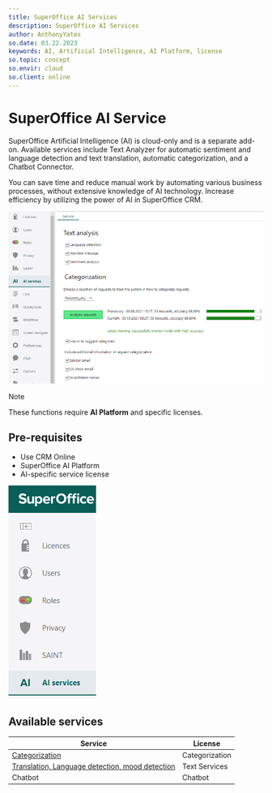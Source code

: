 ```yaml
---
title: SuperOffice AI Services
description: SuperOffice AI Services
author: AnthonyYates
so.date: 03.22.2023
keywords: AI, Artificial Intelligence, AI Platform, license
so.topic: concept
so.envir: cloud
so.client: online
---
```


# SuperOffice AI Service

SuperOffice Artificial Intelligence (AI) is cloud-only and is a separate add-on. Available services include Text Analyzer for automatic sentiment and language detection and text translation, automatic categorization, and a Chatbot Connector.

You can save time and reduce manual work by automating various business processes, without extensive knowledge of AI technology. Increase efficiency by utilizing the power of AI in SuperOffice CRM.

![AI services -screenshot][img2]

> [!NOTE]
> These functions require **AI Platform** and specific licenses.

## Pre-requisites

* Use CRM Online
* SuperOffice AI Platform
* AI-specific service license

![navigator -screenshot][img1]

## Available services

| Service | License |
|---|---|
| [Categorization][2] | Categorization |
| [Translation, Language detection, mood detection][3] | Text Services |
| Chatbot | Chatbot |

<!-- Referenced links -->
[2]: configuration-ai/index.md
[3]: text-analysis/index.md

<!-- Referenced images -->
[img1]: media/admin-navigator-buttons.png
[img2]: media/10-ai-services.png
